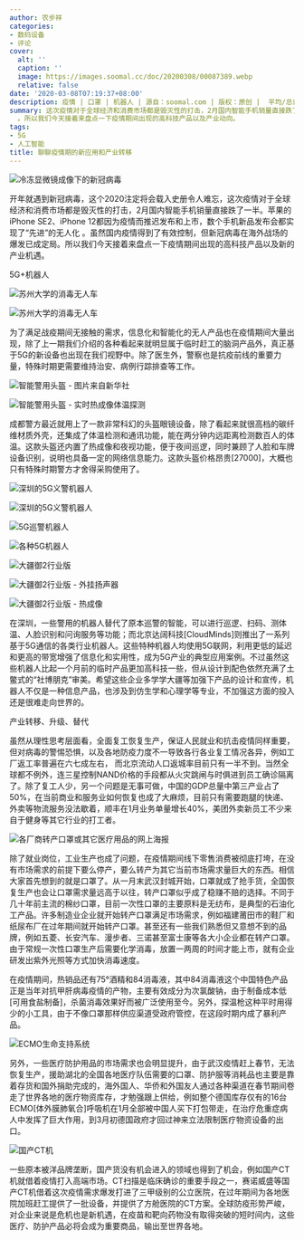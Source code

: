 ```yaml
---
author: 农步祥
categories:
- 数码设备
- 评论
cover:
  alt: ''
  caption: ''
  image: https://images.soomal.cc/doc/20200308/00087389.webp
  relative: false
date: '2020-03-08T07:19:37+08:00'
description: 疫情 | 口罩 | 机器人 | 源自：soomal.com | 版权：原创 |  平均/总评分：09.79/137
summary: 这次疫情对于全球经济和消费市场都是毁灭性的打击，2月国内智能手机销量直接跌了一半。苹果的iPhone SE2、iPhone 12都因为疫情而推迟发布和上市，数个手机新品发布会都实现了“先进”的无人化
  。所以我们今天接着来盘点一下疫情期间出现的高科技产品以及产业动向。
tags:
- 5G
- 人工智能
title: 聊聊疫情期的新应用和产业转移
---
```


![冷冻显微镜成像下的新冠病毒](https://images.soomal.cc/doc/20200308/00087390.webp)



开年就遇到新冠病毒，这个2020注定将会载入史册令人难忘，这次疫情对于全球经济和消费市场都是毁灭性的打击，2月国内智能手机销量直接跌了一半。苹果的iPhone SE2、iPhone 12都因为疫情而推迟发布和上市，数个手机新品发布会都实现了“先进”的无人化 。虽然国内疫情得到了有效控制，但新冠病毒在海外战场的爆发已成定局。所以我们今天接着来盘点一下疫情期间出现的高科技产品以及新的产业机遇。



5G+机器人



![苏州大学的消毒无人车](https://images.soomal.cc/doc/20200308/00087391_01.webp)



![苏州大学的消毒无人车](https://images.soomal.cc/doc/20200308/00087392_01.webp)



为了满足战疫期间无接触的需求，信息化和智能化的无人产品也在疫情期间大量出现，除了上一期我们介绍的各种看起来就明显属于临时赶工的脑洞产品外，真正基于5G的新设备也出现在我们视野中。除了医生外，警察也是抗疫前线的重要力量，特殊时期更需要维持治安、病例行踪排查等工作。



![智能警用头盔 - 图片来自新华社](https://images.soomal.cc/doc/20200308/00087397_01.webp)



![智能警用头盔 - 实时热成像体温探测](https://images.soomal.cc/doc/20200308/00087398_01.webp)



成都警方最近就用上了一款非常科幻的头盔眼镜设备，除了看起来就很高档的碳纤维材质外壳，还集成了体温检测和通讯功能，能在两分钟内远距离检测数百人的体温。这款头盔还内置了热成像和夜视功能，便于夜间巡逻，同时兼顾了人脸和车牌设备识别，说明也具备一定的网络信息能力。这款头盔价格昂贵[27000]，大概也只有特殊时期警方才舍得采购使用了。



![深圳的5G义警机器人](https://images.soomal.cc/doc/20200308/00087393_01.webp)



![深圳的5G义警机器人](https://images.soomal.cc/doc/20200308/00087394_01.webp)



![5G巡警机器人](https://images.soomal.cc/doc/20200308/00087395_01.webp)



![各种5G机器人](https://images.soomal.cc/doc/20200308/00087396.webp)



![大疆御2行业版](https://images.soomal.cc/doc/20200308/00087399_01.webp)



![大疆御2行业版 - 外挂扬声器](https://images.soomal.cc/doc/20200308/00087400_01.webp)



![大疆御2行业版 - 热成像](https://images.soomal.cc/doc/20200308/00087401_01.webp)



在深圳，一些警用的机器人替代了原本巡警的智能，可以进行巡逻、扫码、测体温、人脸识别和问询服务等功能；而北京达阔科技[CloudMinds]则推出了一系列基于5G通信的各类行业机器人。这些特种机器人均使用5G联网，利用更低的延迟和更高的带宽增强了信息化和实用性，成为5G产业的典型应用案例。不过虽然这些机器人比起一个月前的临时产品更加高科技一些，但从设计到配色依然充满了土鳖式的“社博朋克”审美。希望这些企业多学学大疆等加强下产品的设计和宣传，机器人不仅是一种信息产品，也涉及到仿生学和心理学等专业，不加强这方面的投入还是很难走向世界的。



产业转移、升级、替代



虽然从理性思考层面看，全面复工恢复生产，保证人民就业和抗击疫情同样重要， 但对病毒的警惕恐惧，以及各地防疫力度不一导致各行各业复工情况各异，例如工厂返工率普遍在六七成左右， 而北京流动人口返城率目前只有一半不到。当然全球都不例外，连三星控制NAND价格的手段都从火灾跳闸与时俱进到员工确诊隔离了。除了复工人少，另一个问题是无事可做，中国的GDP总量中第三产业占了50%，在当前商业和服务业如何恢复也成了大麻烦，目前只有需要跑腿的快递、外卖等物流服务没法歇着，顺丰在1月业务单量增长40%，美团外卖新员工不少来自于健身等其它行业的打工者。



![各厂商转产口罩或其它医疗用品的网上海报](https://images.soomal.cc/doc/20200308/00087402.webp)



除了就业岗位，工业生产也成了问题，在疫情期间线下零售消费被彻底打垮，在没有市场需求的前提下要么停产，要么转产为其它当前市场需求量巨大的东西。相信大家首先想到的就是口罩了。从一月末武汉封城开始，口罩就成了抢手货，全国恢复生产也会让口罩需求量远高于以往，转产口罩似乎成了稳赚不赔的选择。不同于几十年前主流的棉纱口罩，目前一次性口罩的主要原料是无纺布，是典型的石油化工产品。许多制造业企业就开始转产口罩满足市场需求，例如福建莆田市的鞋厂和纸尿布厂在过年期间就开始转产口罩。甚至还有一些我们熟悉但又意想不到的品牌，例如五菱、长安汽车、漫步者、三诺甚至富士康等各大小企业都在转产口罩。由于常规一次性口罩生产后需要化学消毒，放置一两周的时间才能上市，就有企业研发出紫外光照等方式加快消毒速度。



在疫情期间，热销品还有75°酒精和84消毒液，其中84消毒液这个中国特色产品正是当年对抗甲肝病毒疫情的产物，主要有效成分为次氯酸钠，由于制备成本低[可用食盐制备]，杀菌消毒效果好而被广泛使用至今。另外，探温枪这种平时用得少的小工具，由于不像口罩那样供应渠道受政府管控，在这段时期内成了暴利产品。



![ECMO生命支持系统](https://images.soomal.cc/doc/20200308/00087406.webp)



另外，一些医疗防护用品的市场需求也会明显提升，由于武汉疫情赶上春节，无法恢复生产，援助湖北的全国各地医疗队伍需要的口罩、防护服等消耗品也主要是靠着存货和国外捐助完成的，海外国人、华侨和外国友人通过各种渠道在春节期间卷走了世界各地的医疗物资库存，才勉强跟上供给，例如整个德国库存仅有的16台ECMO[体外膜肺氧合]呼吸机在1月全部被中国人买下打包带走，在治疗危重症病人中发挥了巨大作用，到3月初德国政府才回过神来立法限制医疗物资设备的出口。



![国产CT机](https://images.soomal.cc/doc/20200308/00087403.webp)



一些原本被洋品牌垄断，国产货没有机会进入的领域也得到了机会，例如国产CT机就借着疫情打入高端市场。CT扫描是临床确诊的重要手段之一，赛诺威盛等国产CT机借着这次疫情需求爆发打进了三甲级别的公立医院，在过年期间为各地医院加班赶工提供了一批设备，并提供了方舱医院的CT方案。全球防疫形势严峻，对企业来说是危机也是新机遇，在疫苗和靶向药物没有取得突破的短时间内，这些医疗、防护产品必将会成为重要商品，输出至世界各地。